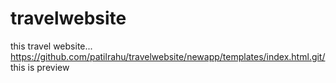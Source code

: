 # travelwebsite
this travel website...
https://github.com/patilrahu/travelwebsite/newapp/templates/index.html.git/ this is preview 
